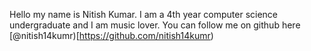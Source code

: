 Hello my name is Nitish Kumar. I am a 4th year computer science undergraduate and I am music lover. You can follow me on github here
[@nitish14kumr)[https://github.com/nitish14kumr)
